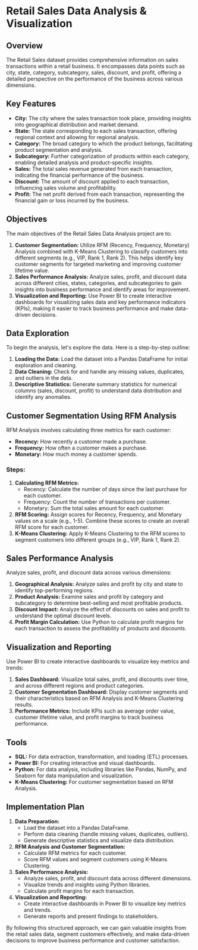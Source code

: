 

# Retail Sales Data Analysis & Visualization

## Overview
The Retail Sales dataset provides comprehensive information on sales transactions within a retail business. It encompasses data points such as city, state, category, subcategory, sales, discount, and profit, offering a detailed perspective on the performance of the business across various dimensions.

## Key Features
- **City:** The city where the sales transaction took place, providing insights into geographical distribution and market demand.
- **State:** The state corresponding to each sales transaction, offering regional context and allowing for regional analysis.
- **Category:** The broad category to which the product belongs, facilitating product segmentation and analysis.
- **Subcategory:** Further categorization of products within each category, enabling detailed analysis and product-specific insights.
- **Sales:** The total sales revenue generated from each transaction, indicating the financial performance of the business.
- **Discount:** The amount of discount applied to each transaction, influencing sales volume and profitability.
- **Profit:** The net profit derived from each transaction, representing the financial gain or loss incurred by the business.

## Objectives
The main objectives of the Retail Sales Data Analysis project are to:
1. **Customer Segmentation:** Utilize RFM (Recency, Frequency, Monetary) Analysis combined with K-Means Clustering to classify customers into different segments (e.g., VIP, Rank 1, Rank 2). This helps identify key customer segments for targeted marketing and improving customer lifetime value.
2. **Sales Performance Analysis:** Analyze sales, profit, and discount data across different cities, states, categories, and subcategories to gain insights into business performance and identify areas for improvement.
3. **Visualization and Reporting:** Use Power BI to create interactive dashboards for visualizing sales data and key performance indicators (KPIs), making it easier to track business performance and make data-driven decisions.

## Data Exploration
To begin the analysis, let's explore the data. Here is a step-by-step outline:

1. **Loading the Data:** Load the dataset into a Pandas DataFrame for initial exploration and cleaning.
2. **Data Cleaning:** Check for and handle any missing values, duplicates, and outliers in the data.
3. **Descriptive Statistics:** Generate summary statistics for numerical columns (sales, discount, profit) to understand data distribution and identify any anomalies.

## Customer Segmentation Using RFM Analysis
RFM Analysis involves calculating three metrics for each customer:
- **Recency:** How recently a customer made a purchase.
- **Frequency:** How often a customer makes a purchase.
- **Monetary:** How much money a customer spends.

### Steps:
1. **Calculating RFM Metrics:**
   - Recency: Calculate the number of days since the last purchase for each customer.
   - Frequency: Count the number of transactions per customer.
   - Monetary: Sum the total sales amount for each customer.
2. **RFM Scoring:** Assign scores for Recency, Frequency, and Monetary values on a scale (e.g., 1-5). Combine these scores to create an overall RFM score for each customer.
3. **K-Means Clustering:** Apply K-Means Clustering to the RFM scores to segment customers into different groups (e.g., VIP, Rank 1, Rank 2).

## Sales Performance Analysis
Analyze sales, profit, and discount data across various dimensions:
1. **Geographical Analysis:** Analyze sales and profit by city and state to identify top-performing regions.
2. **Product Analysis:** Examine sales and profit by category and subcategory to determine best-selling and most profitable products.
3. **Discount Impact:** Analyze the effect of discounts on sales and profit to understand the optimal discount levels.
4. **Profit Margin Calculation:** Use Python to calculate profit margins for each transaction to assess the profitability of products and discounts.

## Visualization and Reporting
Use Power BI to create interactive dashboards to visualize key metrics and trends:
1. **Sales Dashboard:** Visualize total sales, profit, and discounts over time, and across different regions and product categories.
2. **Customer Segmentation Dashboard:** Display customer segments and their characteristics based on RFM Analysis and K-Means Clustering results.
3. **Performance Metrics:** Include KPIs such as average order value, customer lifetime value, and profit margins to track business performance.

## Tools
- **SQL:** For data extraction, transformation, and loading (ETL) processes.
- **Power BI:** For creating interactive and visual dashboards.
- **Python:** For data analysis, including libraries like Pandas, NumPy, and Seaborn for data manipulation and visualization.
- **K-Means Clustering:** For customer segmentation based on RFM Analysis.

## Implementation Plan
1. **Data Preparation:**
   - Load the dataset into a Pandas DataFrame.
   - Perform data cleaning (handle missing values, duplicates, outliers).
   - Generate descriptive statistics and visualize data distribution.
2. **RFM Analysis and Customer Segmentation:**
   - Calculate RFM metrics for each customer.
   - Score RFM values and segment customers using K-Means Clustering.
3. **Sales Performance Analysis:**
   - Analyze sales, profit, and discount data across different dimensions.
   - Visualize trends and insights using Python libraries.
   - Calculate profit margins for each transaction.
4. **Visualization and Reporting:**
   - Create interactive dashboards in Power BI to visualize key metrics and trends.
   - Generate reports and present findings to stakeholders.

By following this structured approach, we can gain valuable insights from the retail sales data, segment customers effectively, and make data-driven decisions to improve business performance and customer satisfaction.


